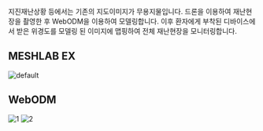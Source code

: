 지진재난상황 등에서는 기존의 지도이미지가 무용지물입니다.
드론을 이용하여 재난현장을 촬영한 후 WebODM을 이용하여 모델링합니다.
이후 환자에게 부착된 디바이스에서 받은 위경도를 모델링 된 이미지에 맵핑하여 전체 재난현장을 모니터링합니다.

MESHLAB EX
---------------
![default](https://user-images.githubusercontent.com/19237348/47696858-e6583b00-dc4b-11e8-88b5-68cb48afcc1f.png)


WebODM
---------------
![1](https://user-images.githubusercontent.com/19237348/47697040-aa71a580-dc4c-11e8-99f5-4bb31da8e1eb.jpg)
![2](https://user-images.githubusercontent.com/19237348/47697041-aa71a580-dc4c-11e8-8b59-93fd4f8bcb74.jpg)
